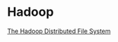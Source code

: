 # Hadoop
[The Hadoop Distributed File System](https://storageconference.us/2010/Papers/MSST/Shvachko.pdf)